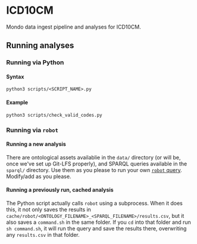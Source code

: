 # ICD10CM
Mondo data ingest pipeline and analyses for ICD10CM.

## Running analyses
### Running via Python
#### Syntax
`python3 scripts/<SCRIPT_NAME>.py`

#### Example
`python3 scripts/check_valid_codes.py`

### Running via `robot`
#### Running a new analysis
There are ontological assets availablie in the `data/` directory (or will be, 
once we've set up Git-LFS properly), and SPARQL queries available in the 
`sparql/` directory. Use them as you please to run your own
[`robot` query](http://robot.obolibrary.org/query.html). Modify/add as you 
please. 

#### Running a previously run, cached analysis
The Python script actually calls `robot` using a subprocess. When it does this, 
it not only saves the results in `cache/robot/<ONTOLOGY_FILENAME>_<SPARQL_FILENAME>/results.csv`, 
but it also saves a `command.sh` in the same folder. If you `cd` into that 
folder and run `sh command.sh`, it will run the query and save the results there,
overwriting any `results.csv` in that folder.
